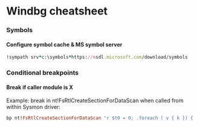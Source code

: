 # Windbg cheatsheet

### Symbols

#### Configure symbol cache & MS symbol server


```ruby
!sympath srv*c:\symbols*https://msdl.microsoft.com/download/symbols
```

### Conditional breakpoints

#### Break if caller module is X

Example: break in nt!FsRtlCreateSectionForDataScan when called from within Sysmon driver: 

```ruby
bp nt!FsRtlCreateSectionForDataScan "r $t0 = 0; .foreach ( v { k }) { .if ($spat(\"v\", \"*SysmonDrv*\"))  { r $t0 = 1; .break } }; .if($t0 = 0) { gc }"
```



 
